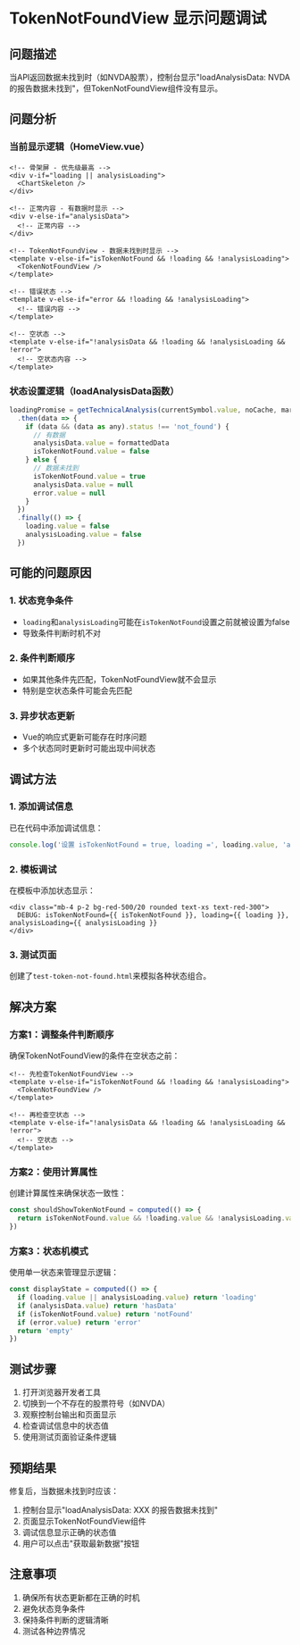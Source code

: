 # TokenNotFoundView 显示问题调试

## 问题描述
当API返回数据未找到时（如NVDA股票），控制台显示"loadAnalysisData: NVDA 的报告数据未找到"，但TokenNotFoundView组件没有显示。

## 问题分析

### 当前显示逻辑（HomeView.vue）
```vue
<!-- 骨架屏 - 优先级最高 -->
<div v-if="loading || analysisLoading">
  <ChartSkeleton />
</div>

<!-- 正常内容 - 有数据时显示 -->
<div v-else-if="analysisData">
  <!-- 正常内容 -->
</div>

<!-- TokenNotFoundView - 数据未找到时显示 -->
<template v-else-if="isTokenNotFound && !loading && !analysisLoading">
  <TokenNotFoundView />
</template>

<!-- 错误状态 -->
<template v-else-if="error && !loading && !analysisLoading">
  <!-- 错误内容 -->
</template>

<!-- 空状态 -->
<template v-else-if="!analysisData && !loading && !analysisLoading && !error">
  <!-- 空状态内容 -->
</template>
```

### 状态设置逻辑（loadAnalysisData函数）
```javascript
loadingPromise = getTechnicalAnalysis(currentSymbol.value, noCache, marketType)
  .then(data => {
    if (data && (data as any).status !== 'not_found') {
      // 有数据
      analysisData.value = formattedData
      isTokenNotFound.value = false
    } else {
      // 数据未找到
      isTokenNotFound.value = true
      analysisData.value = null
      error.value = null
    }
  })
  .finally(() => {
    loading.value = false
    analysisLoading.value = false
  })
```

## 可能的问题原因

### 1. 状态竞争条件
- `loading`和`analysisLoading`可能在`isTokenNotFound`设置之前就被设置为false
- 导致条件判断时机不对

### 2. 条件判断顺序
- 如果其他条件先匹配，TokenNotFoundView就不会显示
- 特别是空状态条件可能会先匹配

### 3. 异步状态更新
- Vue的响应式更新可能存在时序问题
- 多个状态同时更新时可能出现中间状态

## 调试方法

### 1. 添加调试信息
已在代码中添加调试信息：
```javascript
console.log('设置 isTokenNotFound = true, loading =', loading.value, 'analysisLoading =', analysisLoading.value)
```

### 2. 模板调试
在模板中添加状态显示：
```vue
<div class="mb-4 p-2 bg-red-500/20 rounded text-xs text-red-300">
  DEBUG: isTokenNotFound={{ isTokenNotFound }}, loading={{ loading }}, analysisLoading={{ analysisLoading }}
</div>
```

### 3. 测试页面
创建了`test-token-not-found.html`来模拟各种状态组合。

## 解决方案

### 方案1：调整条件判断顺序
确保TokenNotFoundView的条件在空状态之前：
```vue
<!-- 先检查TokenNotFoundView -->
<template v-else-if="isTokenNotFound && !loading && !analysisLoading">
  <TokenNotFoundView />
</template>

<!-- 再检查空状态 -->
<template v-else-if="!analysisData && !loading && !analysisLoading && !error">
  <!-- 空状态 -->
</template>
```

### 方案2：使用计算属性
创建计算属性来确保状态一致性：
```javascript
const shouldShowTokenNotFound = computed(() => {
  return isTokenNotFound.value && !loading.value && !analysisLoading.value && !analysisData.value
})
```

### 方案3：状态机模式
使用单一状态来管理显示逻辑：
```javascript
const displayState = computed(() => {
  if (loading.value || analysisLoading.value) return 'loading'
  if (analysisData.value) return 'hasData'
  if (isTokenNotFound.value) return 'notFound'
  if (error.value) return 'error'
  return 'empty'
})
```

## 测试步骤

1. 打开浏览器开发者工具
2. 切换到一个不存在的股票符号（如NVDA）
3. 观察控制台输出和页面显示
4. 检查调试信息中的状态值
5. 使用测试页面验证条件逻辑

## 预期结果

修复后，当数据未找到时应该：
1. 控制台显示"loadAnalysisData: XXX 的报告数据未找到"
2. 页面显示TokenNotFoundView组件
3. 调试信息显示正确的状态值
4. 用户可以点击"获取最新数据"按钮

## 注意事项

1. 确保所有状态更新都在正确的时机
2. 避免状态竞争条件
3. 保持条件判断的逻辑清晰
4. 测试各种边界情况
